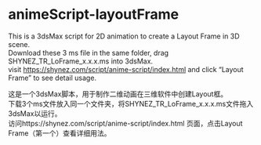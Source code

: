 # animeScript-layoutFrame
This is a 3dsMax script for 2D animation to create a Layout Frame in 3D scene.  
Download these 3 ms file in the same folder, drag SHYNEZ_TR_LoFrame_x.x.x.ms into 3dsMax.  
visit https://shynez.com/script/anime-script/index.html and click “Layout Frame” to see detail usage.

这是一个3dsMax脚本，用于制作二维动画在三维软件中创建Layout框。  
下载3个ms文件放入同一个文件夹，将SHYNEZ_TR_LoFrame_x.x.x.ms文件拖入3dsMax以运行。  
访问https://shynez.com/script/anime-script/index.html 页面，点击Layout Frame（第一个）查看详细用法。
